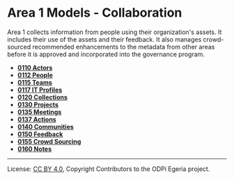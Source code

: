 <!-- SPDX-License-Identifier: CC-BY-4.0 -->
<!-- Copyright Contributors to the ODPi Egeria project. -->

# Area 1 Models - Collaboration

Area 1 collects information from people using their organization's assets.
It includes their use of the assets and their feedback.
It also manages crowd-sourced recommended enhancements to the
metadata from other areas before it is approved and incorporated
into the governance program.

* **[0110 Actors](0110-Actors.md)**
* **[0112 People](0112-People.md)**
* **[0115 Teams](0115-Teams.md)**
* **[0117 IT Profiles](0117-IT-Profiles.md)**
* **[0120 Collections](0120-Collections.md)**
* **[0130 Projects](0130-Projects.md)**
* **[0135 Meetings](0135-Meetings.md)**
* **[0137 Actions](0137-Actions.md)**
* **[0140 Communities](0140-Communities.md)**
* **[0150 Feedback](0150-Feedback.md)**
* **[0155 Crowd Sourcing](0155-Crowd-Sourcing.md)**
* **[0160 Notes](0160-Notes.md)**


----
License: [CC BY 4.0](https://creativecommons.org/licenses/by/4.0/),
Copyright Contributors to the ODPi Egeria project.